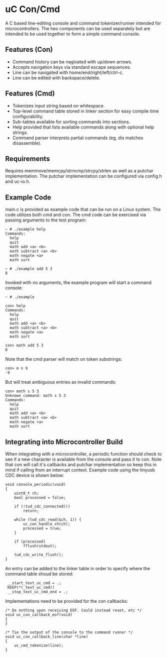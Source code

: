 uC Con/Cmd
==========

A C based line-editing console and command tokenizer/runner intended for
microcontrollers. The two components can be used separately but are intended
to be used together to form a simple command console.

## Features (Con)

* Command history can be nagivated with up/down arrows.
* Accepts navigation keys via standard escape sequences.
* Line can be navigated with home/end/right/left/ctrl-c.
* Line can be edited with backspace/delete.

## Features (Cmd)

* Tokenizes input string based on whitespace.
* Top-level command table stored in linker section for easy compile time
  configurability.
* Sub-tables available for sorting commands into sections.
* Help provided that lists available commands along with optional help
  strings.
* Command parser interprets partial commands (eg, dis matches disassemble).

## Requirements

Requires memmove/memcpy/strncmp/strcpy/strlen as well as a putchar
implementation. The putchar implementation can be configured via config.h
and uc-io.h.

## Example Code

main.c is provided as example code that can be run on a Linux system. The
code utilizes both cmd and con. The cmd code can be exercised via passing
arguments to the test program:

    ~ # ./example help
    Commands:
      help
      quit
      math add <a> <b>
      math subtract <a> <b>
      math negate <a>
      math sort

    ~ # ./example add 5 3
    8

Invoked with no arguments, the example program will start a command console:

    ~ # ./example

    con> help
    Commands:
      help
      quit
      math add <a> <b>
      math subtract <a> <b>
      math negate <a>
      math sort

    con> math add 5 3
    8

Note that the cmd parser will match on token substrings:

    con> m n 9
    -9

But will treat ambiguous entries as invalid commands:

    con> math s 5 3
    Unknown command: math s 5 3
    Commands:
      help
      quit
      math add <a> <b>
      math subtract <a> <b>
      math negate <a>
      math sort

## Integrating into Microcontroller Build

When integrating with a microcontroller, a periodic function should check to
see if a new character is available from the console and pass it to con. Note
that con will call it's callbacks and putchar implementation so keep this in
mind if calling from an interrupt context. Example code using the tinyusb CDC
device is shown below:

    void console_periodic(void)
    {
        uint8_t ch;
        bool processed = false;

        if (!tud_cdc_connected())
            return;

        while (tud_cdc_read(&ch, 1)) {
            uc_con_handle_ch(ch);
            processed = true;
        }

        if (processed)
            fflush(stdout);

        tud_cdc_write_flush();
    }

An entry can be added to the linker table in order to specify where the command
table shoud be stored:

     __start_text_uc_cmd = .;
     KEEP(*(_text_uc_cmd))
     __stop_text_uc_cmd_end = .;

Implementations need to be provided for the con callbacks:

    /* Do nothing upon receiving EOF. Could instead reset, etc */
    void uc_con_callback_eof(void)
    {
    }

    /* Tie the output of the console to the command runner */
    void uc_con_callback_line(char *line)
    {
        uc_cmd_tokenize(line);
    }
